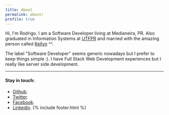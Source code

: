 ```yaml
---
title: About
permalink: about/
profile: true
---
```


Hi, I'm Rodrigo. I am a Software Developer living at Medianeira, PR. Also
graduated in Information Systems at [UTFPR](http://www.utfpr.edu.br/) and
married with the amazing person called [Kellyn](https://twitter.com/**) ^^.

The label "Software Developer" seems generic nowadays but I prefer to keep
things simple :). I have Full Stack Web Development experiences but I really like server side development.

***

#### Stay in touch:

* [Github](https://github.com/rodrigobaron).
* [Twitter](https://twitter.com/rodrigobaron_).
* [Facebook](https://facebook.com/baronrodrigo).
* [Linkedin](https://linkedin.com/in/rodrigobaron).
{% include footer.html %}
